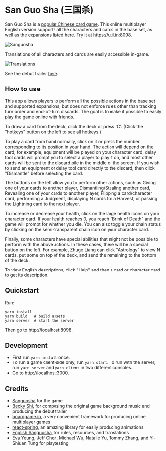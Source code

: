 # San Guo Sha (三国杀)

San Guo Sha is a [popular Chinese card game](https://en.wikipedia.org/wiki/Legends_of_the_Three_Kingdoms). This online multiplayer English version supports all the characters and cards in the base set, as well as the [expansions listed here](http://sanguoshaenglish.blogspot.com/p/expansions.html). Try it at https://util.in:8098.

![Sanguosha](docs/sanguosha.gif)

Translations of all characters and cards are easily accessible in-game.

![Translations](docs/translations.gif)

See the debut trailer [here](https://kevinychen.github.io/sanguosha).

## How to use

This app allows players to perform all the possible actions in the base set and supported expansions, but does not enforce rules other than tracking turn order and end-of-turn discards. The goal is to make it possible to easily play the game online with friends.

To draw a card from the deck, click the deck or press 'C'. (Click the "hotkeys" button on the left to see all hotkeys.)

To play a card from hand normally, click on it or press the number corresponding to its position in your hand. The action will depend on the card; for example, equipment will be played on your character card, delay tool cards will prompt you to select a player to play it on, and most other cards will be sent to the discard pile in the middle of the screen. If you wish to send an equipment or delay tool card directly to the discard, then click "Dismantle" before selecting the card.

The buttons on the left allow you to perform other actions, such as Giving one of your cards to another player, Dismantling/Stealing another card, Revealing one of your cards to another player, Flipping a card/character card, performing a Judgment, displaying N cards for a Harvest, or passing the Lightning card to the next player.

To increase or decrease your health, click on the large health icons on your character card. If your health reaches 0, you reach "Brink of Death" and the game will prompt for whether you die. You can also toggle your chain status by clicking on the semi-transparent chain icon on your character card.

Finally, some characters have special abilities that might not be possible to perform with the above actions. In these cases, there will be a special button on the left. For example, Zhuge Liang can click "Astrology" to view N cards, put some on top of the deck, and send the remaining to the bottom of the deck.

To view English descriptions, click "Help" and then a card or character card to get its description.

## Quickstart

Run:

    yarn install
    yarn build   # build assets
    yarn server  # start the server

Then go to http://localhost:8098.

## Development

- First run `yarn install` once.
- To run a game client-side only, run `yarn start`. To run with the server, run `yarn server` and `yarn client` in two different consoles.
- Go to http://localhost:3000.

## Credits

- [Sanguosha](https://www.sanguosha.com/) for the game
- [Becky Shi](https://shenlab.stanford.edu/people/rebecca-shi), for composing the original game background music and producing the debut trailer
- [boardgame.io](https://boardgame.io/), a very convenient framework for producing online multiplayer games
- [react-spring](https://www.react-spring.io/), an amazing library for easily producing animations
- [English Sanguosha](http://www.englishsanguosha.com/), for rules, resources, and translations
- Eva Yeung, Jeff Chen, Michael Wu, Natalle Yu, Tommy Zhang, and Yi-Shiuan Tung for playtesting

